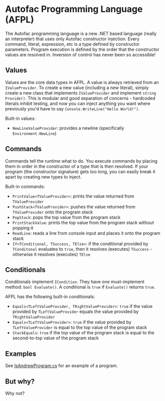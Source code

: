 # Autofac Programming Language (AFPL)

The Autofac programming language is a new .NET based language (really an interpreter) that uses only Autofac constructor injection. Every command, literal, expression, etc is a type defined by constructor parameters. Program execution is defined by the order that the constructor values are resolved in. Inversion of control has never been so accessible!

## Values

Values are the core data types in AFPL. A value is always retrieved from an `IValueProvider`. To create a new value (including a new literal), simply create a new class that implements `IValueProvider` and implement `string Provide()`. This is modular and good separation of concerns - hardcoded literals inhibit testing, and now you can inject anything you want where previously you'd have to say `Console.WriteLine("Hello World!")`.

Built-in values:

- `NewLineValueProvider`: provides a newline (specifically `Environment.NewLine`)

## Commands

Commands tell the runtime what to do. You execute commands by placing them in order in the constructor of a type that is then resolved. If your program (the constructor signature) gets too long, you can easily break it apart by creating new types to inject.

Built-in commands:

- `PrintValue<TValueProvider>`: prints the value returned from `TValueProvider`
- `PushStack<TValueProvider>`: pushes the value returned from `TValueProvider` onto the program stack
- `PopStack`: pops the top value from the program stack
- `PrintStackValue`: prints the top value from the program stack without popping it
- `ReadLine`: reads a line from console input and places it onto the program stack
- `If<TConditional, TSuccess, TElse>`: if the conditional provided by `TConditonal` evaluates to `true`, then it resolves (executes) `TSuccess` - otherwise it resolves (executes) `TElse`

## Conditionals

Conditionals implement `ICondition`. They have one must-implement method: `bool Evaluate()`. A conditional is `true` if `Evaluate()` returns `true`.

AFPL has the following built-in conditionals:

- `Equals<TLeftValueProvider, TRightValueProvider>`: `true` if the value provided by `TLeftValueProvider` equals the value provided by `TRightValueProvider`
- `Equals<TLeftValueProvider>`: `true` if the value provided by `TLeftValueProvider` is equal to the top value of the program stack
- `StackEquals`: `true` if the top value of the program stack is equal to the second-to-top value of the program stack

## Examples

See [IsAndrewProgram.cs](TestConsoleApp/IsAndrewProgram.cs) for an example of a program.

## But why?

Why not?
